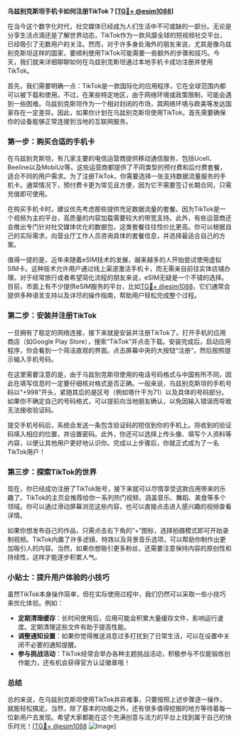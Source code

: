 **乌兹别克斯坦手机卡如何注册TikTok？[[TG💪+ @esim1088](https://t.me/s/esim1088)]**

在当今这个数字化时代，社交媒体已经成为人们生活中不可或缺的一部分。无论是分享生活点滴还是了解世界动态，TikTok作为一款风靡全球的短视频社交平台，已经吸引了无数用户的关注。然而，对于许多身处海外的朋友来说，尤其是像乌兹别克斯坦这样的国家，要顺利使用TikTok可能需要一些额外的步骤和技巧。今天，我们就来详细聊聊如何在乌兹别克斯坦通过本地手机卡成功注册并使用TikTok。

首先，我们需要明确一点：TikTok是一款国际化的应用程序，它在全球范围内都可以被下载和使用。不过，在某些特定地区，由于网络环境或政策限制，可能会遇到一些困难。乌兹别克斯坦作为一个相对封闭的市场，其网络环境与欧美等发达国家存在一定差异。因此，如果你计划在乌兹别克斯坦使用TikTok，首先需要确保你的设备能够正常连接到当地的互联网服务。

### 第一步：购买合适的手机卡

在乌兹别克斯坦，有几家主要的电信运营商提供移动通信服务，包括Ucell、Beeline以及MobiUz等。这些运营商都提供了不同类型的预付费和后付费套餐，适合不同的用户需求。为了注册TikTok，你需要选择一张支持数据流量服务的手机卡。通常情况下，预付费卡更为常见且方便，因为它不需要签订长期合同，只需充值即可使用。

在购买手机卡时，建议优先考虑那些提供充足数据流量的套餐。因为TikTok是一个视频为主的平台，高质量的内容加载需要较大的带宽支持。此外，有些运营商还会推出专门针对社交媒体优化的数据包，这类套餐往往性价比更高。你可以根据自己的实际需求，向营业厅工作人员咨询具体的套餐信息，并选择最适合自己的方案。

值得一提的是，近年来随着eSIM技术的发展，越来越多的人开始尝试使用虚拟SIM卡。这种技术允许用户通过线上渠道激活手机卡，而无需亲自前往实体店铺办理。对于经常旅行或者希望简化流程的朋友来说，eSIM无疑是一个不错的选择。目前，市面上有不少提供eSIM服务的平台，比如[TG💪+ @esim1088](https://t.me/s/esim1088)，它们通常会提供多种语言支持以及详尽的操作指南，帮助用户轻松完成整个过程。

### 第二步：安装并注册TikTok

一旦拥有了稳定的网络连接，接下来就是安装并注册TikTok了。打开手机的应用商店（如Google Play Store），搜索“TikTok”并点击下载。安装完成后，启动应用程序，你会看到一个简洁直观的界面。点击屏幕中央的大按钮“注册”，然后按照提示输入手机号码。

在这里需要注意的是，由于乌兹别克斯坦使用的电话号码格式与中国有所不同，因此在填写信息时一定要仔细核对格式是否正确。一般来说，乌兹别克斯坦的手机号码以“+998”开头，紧随其后的是区号（例如塔什干为71）以及具体的号码部分。如果你不确定自己的号码格式，可以提前向当地朋友确认，以免因输入错误而导致无法接收验证码。

提交手机号码后，系统会发送一条包含验证码的短信到你的手机上。将收到的验证码填入相应的位置，并设置密码。此外，你还可以选择上传头像、填写个人资料等内容，以便让其他用户更好地认识你。完成以上步骤后，你就正式成为了一名TikTok用户！

### 第三步：探索TikTok的世界

现在，你已经成功注册了TikTok账号，接下来就可以尽情享受这款应用带来的乐趣了。TikTok的主页会推荐给你一系列热门视频，涵盖音乐、舞蹈、美食等多个领域。你可以通过滑动屏幕浏览这些内容，也可以直接点击进入感兴趣的视频查看详情。

如果你想发布自己的作品，只需点击右下角的“+”图标，选择拍摄模式即可开始录制视频。TikTok内置了许多滤镜、特效以及背景音乐选项，可以帮助你制作出更加吸引人的内容。当然，如果你想吸引更多粉丝，还需要注意保持内容的原创性和持续性，这样才能逐步积累人气。

### 小贴士：提升用户体验的小技巧

虽然TikTok本身操作简单，但在实际使用过程中，我们仍然可以采取一些小技巧来优化体验。例如：

- **定期清理缓存**：长时间使用后，应用可能会积累大量缓存文件，影响运行速度。定期清理这些文件有助于提高性能。
- **调整通知设置**：如果你觉得推送消息过多打扰到了日常生活，可以在设置中关闭不必要的通知提醒。
- **参与挑战活动**：TikTok经常会举办各种主题挑战活动，积极参与不仅能锻炼创作能力，还有机会获得官方认证徽章哦！

### 总结

总的来说，在乌兹别克斯坦使用TikTok并非难事，只要按照上述步骤逐一操作，就能轻松搞定。当然，除了基本的功能之外，还有很多值得挖掘的地方等待着每一位新用户去发现。希望大家都能在这个充满创意与活力的平台上找到属于自己的快乐时光！[[TG💪+ @esim1088](https://t.me/s/esim1088) ![Image](https://i.postimg.cc/4NQfJmqS/Snipaste-2025-05-13-00-14-12.png)]